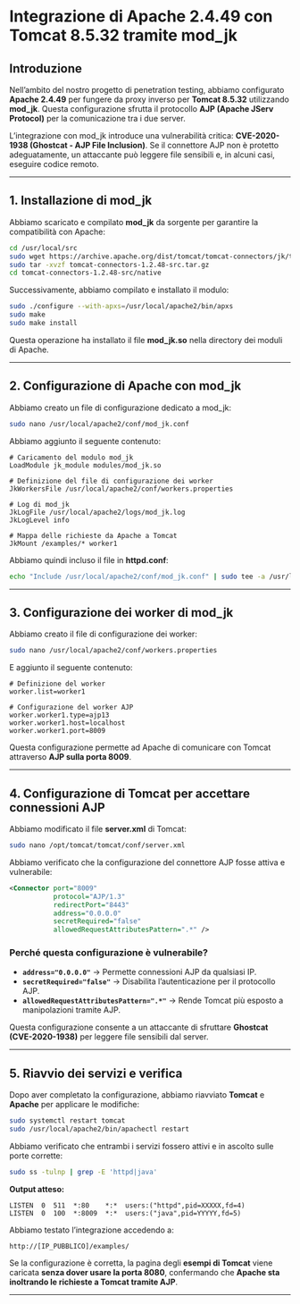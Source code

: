 # **Integrazione di Apache 2.4.49 con Tomcat 8.5.32 tramite mod_jk**

## **Introduzione**
Nell’ambito del nostro progetto di penetration testing, abbiamo configurato **Apache 2.4.49** per fungere da proxy inverso per **Tomcat 8.5.32** utilizzando **mod_jk**. Questa configurazione sfrutta il protocollo **AJP (Apache JServ Protocol)** per la comunicazione tra i due server.

L’integrazione con mod_jk introduce una vulnerabilità critica: **CVE-2020-1938 (Ghostcat - AJP File Inclusion)**. Se il connettore AJP non è protetto adeguatamente, un attaccante può leggere file sensibili e, in alcuni casi, eseguire codice remoto.

---

## **1. Installazione di mod_jk**

Abbiamo scaricato e compilato **mod_jk** da sorgente per garantire la compatibilità con Apache:

```bash
cd /usr/local/src
sudo wget https://archive.apache.org/dist/tomcat/tomcat-connectors/jk/tomcat-connectors-1.2.48-src.tar.gz
sudo tar -xvzf tomcat-connectors-1.2.48-src.tar.gz
cd tomcat-connectors-1.2.48-src/native
```

Successivamente, abbiamo compilato e installato il modulo:

```bash
sudo ./configure --with-apxs=/usr/local/apache2/bin/apxs
sudo make
sudo make install
```

Questa operazione ha installato il file **mod_jk.so** nella directory dei moduli di Apache.

---

## **2. Configurazione di Apache con mod_jk**

Abbiamo creato un file di configurazione dedicato a mod_jk:

```bash
sudo nano /usr/local/apache2/conf/mod_jk.conf
```

Abbiamo aggiunto il seguente contenuto:

```
# Caricamento del modulo mod_jk
LoadModule jk_module modules/mod_jk.so

# Definizione del file di configurazione dei worker
JkWorkersFile /usr/local/apache2/conf/workers.properties

# Log di mod_jk
JkLogFile /usr/local/apache2/logs/mod_jk.log
JkLogLevel info

# Mappa delle richieste da Apache a Tomcat
JkMount /examples/* worker1
```

Abbiamo quindi incluso il file in **httpd.conf**:

```bash
echo "Include /usr/local/apache2/conf/mod_jk.conf" | sudo tee -a /usr/local/apache2/conf/httpd.conf
```

---

## **3. Configurazione dei worker di mod_jk**

Abbiamo creato il file di configurazione dei worker:

```bash
sudo nano /usr/local/apache2/conf/workers.properties
```

E aggiunto il seguente contenuto:

```
# Definizione del worker
worker.list=worker1

# Configurazione del worker AJP
worker.worker1.type=ajp13
worker.worker1.host=localhost
worker.worker1.port=8009
```

Questa configurazione permette ad Apache di comunicare con Tomcat attraverso **AJP sulla porta 8009**.

---

## **4. Configurazione di Tomcat per accettare connessioni AJP**

Abbiamo modificato il file **server.xml** di Tomcat:

```bash
sudo nano /opt/tomcat/tomcat/conf/server.xml
```

Abbiamo verificato che la configurazione del connettore AJP fosse attiva e vulnerabile:

```xml
<Connector port="8009" 
           protocol="AJP/1.3" 
           redirectPort="8443"
           address="0.0.0.0"
           secretRequired="false"
           allowedRequestAttributesPattern=".*" />
```

### **Perché questa configurazione è vulnerabile?**
- **`address="0.0.0.0"`** → Permette connessioni AJP da qualsiasi IP.
- **`secretRequired="false"`** → Disabilita l’autenticazione per il protocollo AJP.
- **`allowedRequestAttributesPattern=".*"`** → Rende Tomcat più esposto a manipolazioni tramite AJP.

Questa configurazione consente a un attaccante di sfruttare **Ghostcat (CVE-2020-1938)** per leggere file sensibili dal server.

---

## **5. Riavvio dei servizi e verifica**

Dopo aver completato la configurazione, abbiamo riavviato **Tomcat** e **Apache** per applicare le modifiche:

```bash
sudo systemctl restart tomcat
sudo /usr/local/apache2/bin/apachectl restart
```

Abbiamo verificato che entrambi i servizi fossero attivi e in ascolto sulle porte corrette:

```bash
sudo ss -tulnp | grep -E 'httpd|java'
```

**Output atteso:**
```
LISTEN  0  511  *:80    *:*  users:("httpd",pid=XXXXX,fd=4)
LISTEN  0  100  *:8009  *:*  users:("java",pid=YYYYY,fd=5)
```

Abbiamo testato l’integrazione accedendo a:

```
http://[IP_PUBBLICO]/examples/
```

Se la configurazione è corretta, la pagina degli **esempi di Tomcat** viene caricata **senza dover usare la porta 8080**, confermando che **Apache sta inoltrando le richieste a Tomcat tramite AJP**.

---



